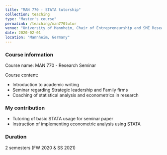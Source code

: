 ```yaml
---
title: "MAN 770 - STATA tutorship"
collection: teaching
type: "Master's course"
permalink: /teaching/man770tutor
venue: "University of Mannheim, Chair of Entrepreneurship and SME Research"
date: 2020-02-01
location: "Mannheim, Germany"
---
```


### Course information
Course name: MAN 770 - Research Seminar

Course content:
- Introduction to academic writing
- Seminar regarding Strategic leadership and Family firms
- Coaching of statistical analysis and econometrics in research

### My contribution
- Tutoring of basic STATA usage for seminar paper
- Instruction of implementing econometric analysis using STATA

### Duration
2 semesters (FW 2020 & SS 2021)
